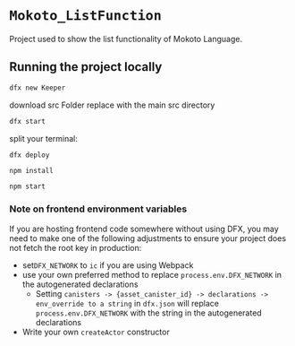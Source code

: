 # `Mokoto_ListFunction`

Project used to show the list functionality of Mokoto Language.

## Running the project locally
```Bash
dfx new Keeper
```

download src Folder 
replace with the main src directory


```bash
dfx start
```
split your terminal:
```bash
dfx deploy 
```
```
npm install
```
```
npm start
```

### Note on frontend environment variables

If you are hosting frontend code somewhere without using DFX, you may need to make one of the following adjustments to ensure your project does not fetch the root key in production:

- set`DFX_NETWORK` to `ic` if you are using Webpack
- use your own preferred method to replace `process.env.DFX_NETWORK` in the autogenerated declarations
  - Setting `canisters -> {asset_canister_id} -> declarations -> env_override to a string` in `dfx.json` will replace `process.env.DFX_NETWORK` with the string in the autogenerated declarations
- Write your own `createActor` constructor
